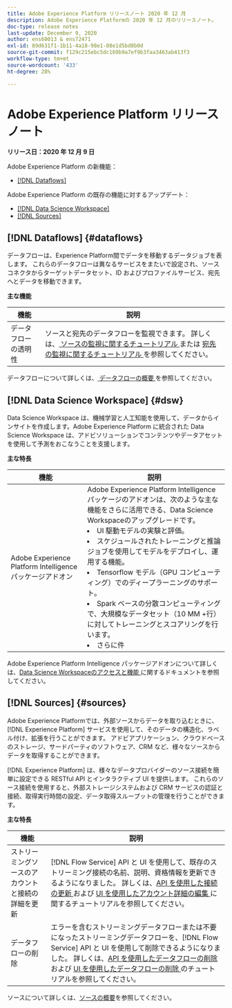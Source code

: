 ```yaml
---
title: Adobe Experience Platform リリースノート 2020 年 12 月
description: Adobe Experience Platformの 2020 年 12 月のリリースノート。
doc-type: release notes
last-update: December 9, 2020
author: ens60013 & ens72471
exl-id: 89d631f1-1b11-4a18-98e1-08e1d5bd8b0d
source-git-commit: f129c215ebc5dc169b9a7ef9b3faa3463ab413f3
workflow-type: tm+mt
source-wordcount: '433'
ht-degree: 28%

---
```


# Adobe Experience Platform リリースノート

**リリース日：2020 年 12 月 9 日**

Adobe Experience Platform の新機能：

- [[!DNL Dataflows]](#dataflows)

Adobe Experience Platform の既存の機能に対するアップデート：

- [[!DNL Data Science Workspace]](#dsw)
- [[!DNL Sources]](#sources)

## [!DNL Dataflows] {#dataflows}

データフローは、Experience Platform間でデータを移動するデータジョブを表します。 これらのデータフローは異なるサービスをまたいで設定され、ソースコネクタからターゲットデータセット、ID およびプロファイルサービス、宛先へとデータを移動できます。

**主な機能**

| 機能 | 説明 |
| ------- | ----------- |
| データフローの透明性 | ソースと宛先のデータフローを監視できます。 詳しくは、[ ソースの監視に関するチュートリアル ](../../dataflows/ui/monitor-sources.md) または [ 宛先の監視に関するチュートリアル ](../../dataflows/ui/monitor-destinations.md) を参照してください。 |

データフローについて詳しくは、[ データフローの概要 ](../../dataflows/home.md) を参照してください。

## [!DNL Data Science Workspace] {#dsw}

Data Science Workspace は、機械学習と人工知能を使用して、データからインサイトを作成します。Adobe Experience Platform に統合された Data Science Workspace は、アドビソリューションでコンテンツやデータアセットを使用して予測をおこなうことを支援します。

**主な特長**

| 機能 | 説明 |
| --- | ---|
| Adobe Experience Platform Intelligence パッケージアドオン | Adobe Experience Platform Intelligence パッケージのアドオンは、次のような主な機能をさらに活用できる、Data Science Workspaceのアップグレードです。 <li> UI 駆動モデルの実験と評価。</li><li> スケジュールされたトレーニングと推論ジョブを使用してモデルをデプロイし、運用する機能。</li><li> Tensorflow モデル（GPU コンピューティング）でのディープラーニングのサポート。</li><li> Spark ベースの分散コンピューティングで、大規模なデータセット（10 MM +行）に対してトレーニングとスコアリングを行います。</li><li>さらに件</li> |

Adobe Experience Platform Intelligence パッケージアドオンについて詳しくは、[Data Science Workspaceのアクセスと機能 ](../../data-science-workspace/access-features-dsw.md) に関するドキュメントを参照してください。

## [!DNL Sources] {#sources}

Adobe Experience Platformでは、外部ソースからデータを取り込むときに、[!DNL Experience Platform] サービスを使用して、そのデータの構造化、ラベル付け、拡張を行うことができます。 アドビアプリケーション、クラウドベースのストレージ、サードパーティのソフトウェア、CRM など、様々なソースからデータを取得することができます。

[!DNL Experience Platform] は、様々なデータプロバイダーのソース接続を簡単に設定できる RESTful API とインタラクティブ UI を提供します。 これらのソース接続を使用すると、外部ストレージシステムおよび CRM サービスの認証と接続、取得実行時間の設定、データ取得スループットの管理を行うことができます。

**主な特長**

| 機能 | 説明 |
| ------- | ----------- |
| ストリーミングソースのアカウントと接続の詳細を更新 | [!DNL Flow Service] API と UI を使用して、既存のストリーミング接続の名前、説明、資格情報を更新できるようになりました。 詳しくは、[API を使用した接続の更新 ](../../sources/tutorials/api/update.md) および [UI を使用したアカウント詳細の編集 ](../../sources/tutorials/ui/monitor.md) に関するチュートリアルを参照してください。 |
| データフローの削除 | エラーを含むストリーミングデータフローまたは不要になったストリーミングデータフローを、[!DNL Flow Service] API と UI を使用して削除できるようになりました。 詳しくは、[API を使用したデータフローの削除 ](../../sources/tutorials/api/delete-dataflows.md) および [UI を使用したデータフローの削除 ](../../sources/tutorials/ui/delete.md) のチュートリアルを参照してください。 |

ソースについて詳しくは、[ソースの概要](../../sources/home.md)を参照してください。
